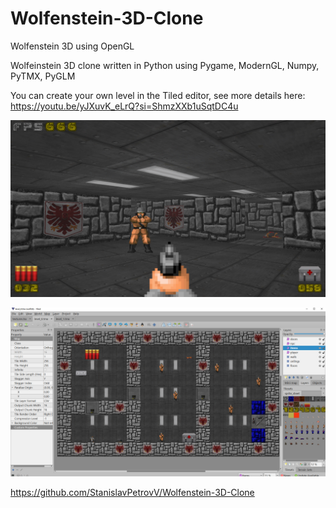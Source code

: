 # Wolfenstein-3D-Clone
Wolfenstein 3D using OpenGL

Wolfeinstein 3D clone written in Python using Pygame, ModernGL, Numpy, PyTMX, PyGLM

You can create your own level in the Tiled editor, see more details here:
https://youtu.be/yJXuvK_eLrQ?si=ShmzXXb1uSqtDC4u

![wolfenstein](/screenshot/0.jpg)


![wolfenstein](/screenshot/1.jpg)

https://github.com/StanislavPetrovV/Wolfenstein-3D-Clone
